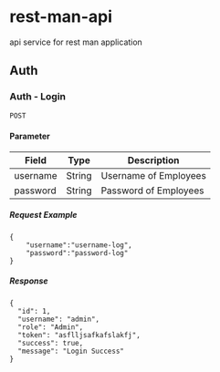 # rest-man-api
api service for rest man application

## Auth

### Auth - Login

```sh
POST
```
#### Parameter

|Field|Type|Description|
|-----|----|-----------|
|username|String|Username of Employees|
|password|String|Password of Employees|


##### Request Example

```
{
	"username":"username-log",
	"password":"password-log"
}
```

##### Response

```
{
  "id": 1,
  "username": "admin",
  "role": "Admin",
  "token": "asflljsafkafslakfj",
  "success": true,
  "message": "Login Success"
}
```
